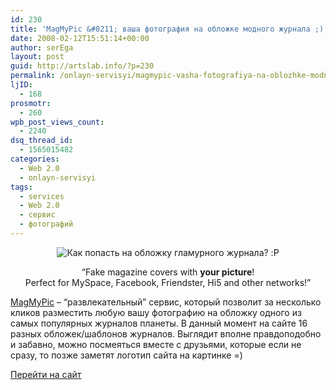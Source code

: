 ```yaml
---
id: 230
title: 'MagMyPic &#8211; ваша фотография на обложке модного журнала ;)'
date: 2008-02-12T15:51:14+00:00
author: serEga
layout: post
guid: http://artslab.info/?p=230
permalink: /onlayn-servisyi/magmypic-vasha-fotografiya-na-oblozhke-modnogo-zhurnala/
ljID:
  - 168
prosmotr:
  - 260
wpb_post_views_count:
  - 2240
dsq_thread_id:
  - 1565015482
categories:
  - Web 2.0
  - onlayn-servisyi
tags:
  - services
  - Web 2.0
  - сервис
  - фотографий
---
```

<center>
  <img src="http://googledrive.com/host/0B9lHVSSSdxdxd0hjdUdmRzY3Tjg/magmypic.jpg" alt="Как попасть на обложку гламурного журнала? :P" />
</center>

<p align="center">
  &#8220;Fake magazine covers with <strong>your picture</strong>!<br /> <span class="small">Perfect for MySpace, Facebook, Friendster, Hi5 and other networks!&#8221;</span>
</p>

<a href="http://www.magmypic.com/" title="фото на обложку журнала" target="_blank">MagMyPic</a> &#8211; &#8220;развлекательный&#8221; сервис, который позволит за несколько кликов разместить любую вашу фотографию на обложку одного из самых популярных журналов планеты. В данный момент на сайте 16 разных обложек/шаблонов журналов. Выглядит вполне правдоподобно и забавно, можно посмеяться вместе с друзьями, которые если не сразу, то позже заметят логотип сайта на картинке =)

<a href="http://www.magmypic.com/" title="Твоя фотография на обложке гламурного журнала" target="_blank">Перейти на сайт</a>